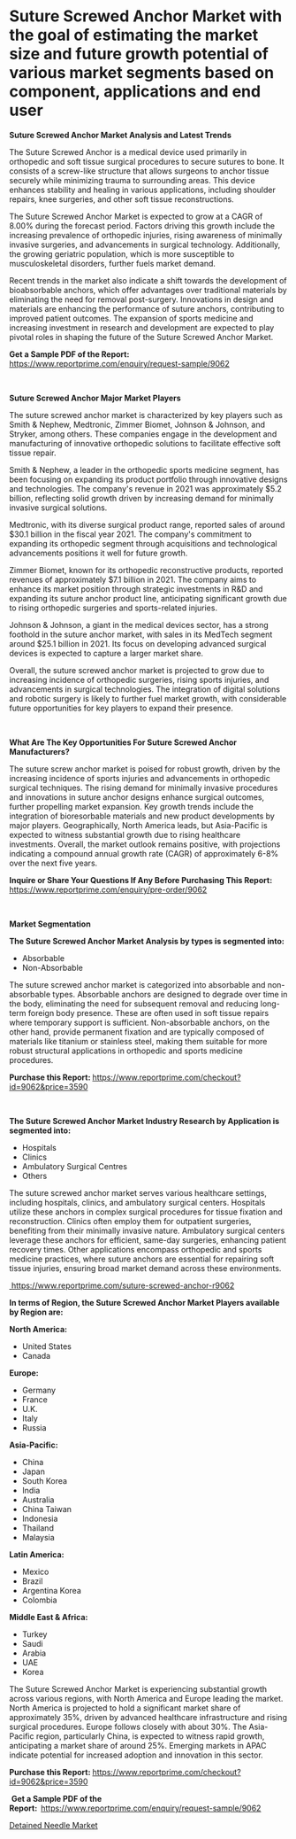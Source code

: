<p><h1>Suture Screwed Anchor Market with the goal of estimating the market size and future growth potential of various market segments based on component, applications and end user</h1></p><p><strong>Suture Screwed Anchor Market Analysis and Latest Trends</strong></p>
<p><p>The Suture Screwed Anchor is a medical device used primarily in orthopedic and soft tissue surgical procedures to secure sutures to bone. It consists of a screw-like structure that allows surgeons to anchor tissue securely while minimizing trauma to surrounding areas. This device enhances stability and healing in various applications, including shoulder repairs, knee surgeries, and other soft tissue reconstructions.</p><p>The Suture Screwed Anchor Market is expected to grow at a CAGR of 8.00% during the forecast period. Factors driving this growth include the increasing prevalence of orthopedic injuries, rising awareness of minimally invasive surgeries, and advancements in surgical technology. Additionally, the growing geriatric population, which is more susceptible to musculoskeletal disorders, further fuels market demand.</p><p>Recent trends in the market also indicate a shift towards the development of bioabsorbable anchors, which offer advantages over traditional materials by eliminating the need for removal post-surgery. Innovations in design and materials are enhancing the performance of suture anchors, contributing to improved patient outcomes. The expansion of sports medicine and increasing investment in research and development are expected to play pivotal roles in shaping the future of the Suture Screwed Anchor Market.</p></p>
<p><strong>Get a Sample PDF of the Report:&nbsp;</strong> <a href="https://www.reportprime.com/enquiry/request-sample/9062?utm_campaign=1841&utm_medium=2&utm_source=Github&utm_content=ia&utm_term=20032025&utm_id=suture-screwed-anchor">https://www.reportprime.com/enquiry/request-sample/9062</a></p>
<p>&nbsp;</p>
<p><strong>Suture Screwed Anchor Major Market Players</strong></p>
<p><p>The suture screwed anchor market is characterized by key players such as Smith & Nephew, Medtronic, Zimmer Biomet, Johnson & Johnson, and Stryker, among others. These companies engage in the development and manufacturing of innovative orthopedic solutions to facilitate effective soft tissue repair.</p><p>Smith & Nephew, a leader in the orthopedic sports medicine segment, has been focusing on expanding its product portfolio through innovative designs and technologies. The company's revenue in 2021 was approximately $5.2 billion, reflecting solid growth driven by increasing demand for minimally invasive surgical solutions.</p><p>Medtronic, with its diverse surgical product range, reported sales of around $30.1 billion in the fiscal year 2021. The company's commitment to expanding its orthopedic segment through acquisitions and technological advancements positions it well for future growth.</p><p>Zimmer Biomet, known for its orthopedic reconstructive products, reported revenues of approximately $7.1 billion in 2021. The company aims to enhance its market position through strategic investments in R&D and expanding its suture anchor product line, anticipating significant growth due to rising orthopedic surgeries and sports-related injuries.</p><p>Johnson & Johnson, a giant in the medical devices sector, has a strong foothold in the suture anchor market, with sales in its MedTech segment around $25.1 billion in 2021. Its focus on developing advanced surgical devices is expected to capture a larger market share.</p><p>Overall, the suture screwed anchor market is projected to grow due to increasing incidence of orthopedic surgeries, rising sports injuries, and advancements in surgical technologies. The integration of digital solutions and robotic surgery is likely to further fuel market growth, with considerable future opportunities for key players to expand their presence.</p></p>
<p>&nbsp;</p>
<p><strong>What Are The Key Opportunities For Suture Screwed Anchor Manufacturers?</strong></p>
<p><p>The suture screw anchor market is poised for robust growth, driven by the increasing incidence of sports injuries and advancements in orthopedic surgical techniques. The rising demand for minimally invasive procedures and innovations in suture anchor designs enhance surgical outcomes, further propelling market expansion. Key growth trends include the integration of bioresorbable materials and new product developments by major players. Geographically, North America leads, but Asia-Pacific is expected to witness substantial growth due to rising healthcare investments. Overall, the market outlook remains positive, with projections indicating a compound annual growth rate (CAGR) of approximately 6-8% over the next five years.</p></p>
<p><strong>Inquire or Share Your Questions If Any Before Purchasing This Report:</strong> <a href="https://www.reportprime.com/enquiry/pre-order/9062?utm_campaign=1841&utm_medium=2&utm_source=Github&utm_content=ia&utm_term=20032025&utm_id=suture-screwed-anchor">https://www.reportprime.com/enquiry/pre-order/9062</a></p>
<p>&nbsp;</p>
<p><strong>Market Segmentation</strong></p>
<p><strong>The Suture Screwed Anchor Market Analysis by types is segmented into:</strong></p>
<p><ul><li>Absorbable</li><li>Non-Absorbable</li></ul></p>
<p><p>The suture screwed anchor market is categorized into absorbable and non-absorbable types. Absorbable anchors are designed to degrade over time in the body, eliminating the need for subsequent removal and reducing long-term foreign body presence. These are often used in soft tissue repairs where temporary support is sufficient. Non-absorbable anchors, on the other hand, provide permanent fixation and are typically composed of materials like titanium or stainless steel, making them suitable for more robust structural applications in orthopedic and sports medicine procedures.</p></p>
<p><strong>Purchase this Report:&nbsp;</strong><a href="https://www.reportprime.com/checkout?id=9062&price=3590&utm_campaign=1841&utm_medium=2&utm_source=Github&utm_content=ia&utm_term=20032025&utm_id=suture-screwed-anchor">https://www.reportprime.com/checkout?id=9062&price=3590</a></p>
<p>&nbsp;</p>
<p><strong>The Suture Screwed Anchor Market Industry Research by Application is segmented into:</strong></p>
<p><ul><li>Hospitals</li><li>Clinics</li><li>Ambulatory Surgical Centres</li><li>Others</li></ul></p>
<p><p>The suture screwed anchor market serves various healthcare settings, including hospitals, clinics, and ambulatory surgical centers. Hospitals utilize these anchors in complex surgical procedures for tissue fixation and reconstruction. Clinics often employ them for outpatient surgeries, benefiting from their minimally invasive nature. Ambulatory surgical centers leverage these anchors for efficient, same-day surgeries, enhancing patient recovery times. Other applications encompass orthopedic and sports medicine practices, where suture anchors are essential for repairing soft tissue injuries, ensuring broad market demand across these environments.</p></p>
<p><a href="https://www.reportprime.com/suture-screwed-anchor-r9062?utm_campaign=1841&utm_medium=2&utm_source=Github&utm_content=ia&utm_term=20032025&utm_id=suture-screwed-anchor">&nbsp;https://www.reportprime.com/suture-screwed-anchor-r9062</a></p>
<p><strong>In terms of Region, the Suture Screwed Anchor Market Players available by Region are:</strong></p>
<p>
    <p> <strong> North America: </strong>
        <ul>
            <li>United States</li>
            <li>Canada</li>
        </ul>
        </p> 
    <p> <strong> Europe: </strong>
        <ul>
            <li>Germany</li>
            <li>France</li>
            <li>U.K.</li>
            <li>Italy</li>
            <li>Russia</li>
        </ul>
        </p> 
    <p> <strong> Asia-Pacific: </strong>
        <ul>
            <li>China</li>
            <li>Japan</li>
            <li>South Korea</li>
            <li>India</li>
            <li>Australia</li>
            <li>China Taiwan</li>
            <li>Indonesia</li>
            <li>Thailand</li>
            <li>Malaysia</li>
        </ul>
        </p> 
    <p> <strong> Latin America: </strong>
        <ul>
            <li>Mexico</li>
            <li>Brazil</li>
            <li>Argentina Korea</li>
            <li>Colombia</li>
        </ul>
        </p> 
    <p> <strong> Middle East & Africa: </strong>
        <ul>
            <li>Turkey</li>
            <li>Saudi</li>
            <li>Arabia</li>
            <li>UAE</li>
            <li>Korea</li>
        </ul>
    </p>
    </p>
<p><p>The Suture Screwed Anchor Market is experiencing substantial growth across various regions, with North America and Europe leading the market. North America is projected to hold a significant market share of approximately 35%, driven by advanced healthcare infrastructure and rising surgical procedures. Europe follows closely with about 30%. The Asia-Pacific region, particularly China, is expected to witness rapid growth, anticipating a market share of around 25%. Emerging markets in APAC indicate potential for increased adoption and innovation in this sector.</p></p>
<p><strong>Purchase this Report: </strong><a href="https://www.reportprime.com/checkout?id=9062&price=3590&utm_campaign=1841&utm_medium=2&utm_source=Github&utm_content=ia&utm_term=20032025&utm_id=suture-screwed-anchor">https://www.reportprime.com/checkout?id=9062&price=3590</a></p>
<p>&nbsp;<strong>Get a Sample PDF of the Report:&nbsp;&nbsp;</strong><a href="https://www.reportprime.com/enquiry/request-sample/9062?utm_campaign=1841&utm_medium=2&utm_source=Github&utm_content=ia&utm_term=20032025&utm_id=suture-screwed-anchor">https://www.reportprime.com/enquiry/request-sample/9062</a></p>
<p><strong></strong></p>
<p><p><a href="https://github.com/julyju69/Market-Research-Report-List-6/blob/main/detained-needle-market.md?utm_campaign=1841&utm_medium=2&utm_source=Github&utm_content=ia&utm_term=20032025&utm_id=suture-screwed-anchor">Detained Needle Market</a></p></p>